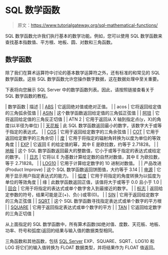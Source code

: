 # SQL 数学函数

> 原文：<https://www.tutorialgateway.org/sql-mathematical-functions/>

SQL 数学函数允许我们执行基本的数学功能。例如，您可以使用 SQL 数学函数来查找基本指数值、平方根、地板、圆、对数和三角函数。

## 数学函数

除了我们在算术运算符中讨论的基本数学运算符之外，还有标准的和常见的 SQL 数学函数。这些 SQL 数学函数允许您操作数字数据，这在数据处理中至关重要。

下表将向您展示 SQL Server 中的数学函数列表。因此，请按照链接查看关于 SQL 数学函数的教程。

| 数学函数 | 描述 |
| [ABS](https://www.tutorialgateway.org/sql-abs-function/) | 它返回绝对值或绝对正值。 |
| acos | 它将返回给定值的三角弧余弦值 |
| [ASIN](https://www.tutorialgateway.org/sql-asin-function/) | 这个数学函数返回给定值的三角弧正弦值 |
| [阿坦](https://www.tutorialgateway.org/sql-atan-function/) | 它将返回给定值的三角反正切值 |
| ATN 2 | 它用于返回从 X 轴到指定点(y，X)的角度(以半径为单位) |
| [天花板](https://www.tutorialgateway.org/sql-server-ceiling/) | 此 SQL 数学函数返回最小的数字，该数字大于或等于指定的表达式。 |
| [COS](https://www.tutorialgateway.org/sql-cos-function/) | 它用于返回给定数字的三角余弦值 |
| [COT](https://www.tutorialgateway.org/sql-cot-function/) | 它用于返回给定数字的三角余切 |
| [度](https://www.tutorialgateway.org/sql-degrees-function/) | 它用于将指定的辐射角转换为以度为单位的等效角度 |
| [EXP](https://www.tutorialgateway.org/sql-exp-function/) | 它返回 E 的给定值的幂，其中 E 是欧拉数，约等于 2.71828。 |
| [地板](https://www.tutorialgateway.org/sql-floor-function/) | 这个 SQL 数学函数返回最大的整数值，它小于或等于指定的表达式或给定的数字。 |
| [日志](https://www.tutorialgateway.org/sql-log-function/) | 它将以 E 为基数计算给定数的自然对数值，其中 E 为欧拉数，等于 2.71828。 |
| [LOG10](https://www.tutorialgateway.org/sql-log10-function/) | 它用于计算给定数字的 10 进制对数值。 |
| 产品改进(Product Improve) | 这个 SQL 数学函数返回饼图值，大约等于 3.14 |
| [电源](https://www.tutorialgateway.org/sql-power-function/) | 它用于显示用户指定表达式的能力。 |
| [弧度](https://www.tutorialgateway.org/sql-radians-function/) | 它用于将指定的角度转换为以弧度为单位的等效角度 |
| 缘 | 此数学函数返回正值，该值将大于或等于 0.0 且小于 1.0 |
| [回合](https://www.tutorialgateway.org/sql-round-function/) | 它用于将指定的表达式或单个数字舍入到最接近的数字。 |
| [标志](https://www.tutorialgateway.org/sql-sign-function/) | 返回给定参数的符号，结果可能是正(+)、负(-)或零(0)。 |
| [SIN](https://www.tutorialgateway.org/sql-sin-function/) | 它用于返回给定数字的三角正弦值 |
| [SQRT](https://www.tutorialgateway.org/sql-sqrt-function/) | 这个 SQL 数学函数寻找指定表达式或单个数字的平方根 |
| [SQUARE](https://www.tutorialgateway.org/sql-square-function/) | 它用于返回指定表达式或单个数字的平方 |
| [TAN](https://www.tutorialgateway.org/sql-tan-function/) | 它返回给定数字的三角正切值 |

从上面指定的 SQL 数学函数中，所有算术函数(如绝对值、度数、天花板、地板、功率、符号和弧度)返回的结果与输入值的数据类型相同。

三角函数和其他函数，包括 [SQL Server](https://www.tutorialgateway.org/sql/) EXP、SQUARE、SQRT、LOG10 和 LOG 将它们的输入值转换为 FLOAT 数据类型，并将结果作为 FLOAT 值返回。